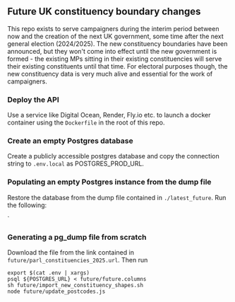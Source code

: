 ## Future UK constituency boundary changes

This repo exists to serve campaigners during the interim period between now and the creation of the next UK government, some time after the next general election (2024/2025).
The new constituency boundaries have been announced, but they won't come into effect until the new government is formed - the existing MPs sitting in their existing constituencies will serve their existing constituents until that time.
For electoral purposes though, the new constituency data is very much alive and essential for the work of campaigners.

### Deploy the API

Use a service like Digital Ocean, Render, Fly.io etc. to launch a docker container using the `Dockerfile` in the root of this repo.

### Create an empty Postgres database

Create a publicly accessible postgres database and copy the connection string to `.env.local` as POSTGRES_PROD_URL.

### Populating an empty Postgres instance from the dump file

Restore the database from the dump file contained in `./latest_future`. Run the following:

`

### Generating a pg_dump file from scratch

Download the file from the link contained in `future/parl_constituencies_2025.url`.
Then run

```
export $(cat .env | xargs)
psql ${POSTGRES_URL} < future/future.columns
sh future/import_new_constituency_shapes.sh
node future/update_postcodes.js
```
